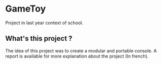 # GameToy
Project in last year context of school.

## What's this project ?
The idea of this project was to create a modular and portable console.
A report is available for more explanation about the project (In french).
